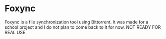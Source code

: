 # Foxync
Foxync is a file synchronization tool using Bittorrent. It was made for a school project and I do not plan to come back to it for now. NOT READY FOR REAL USE.
